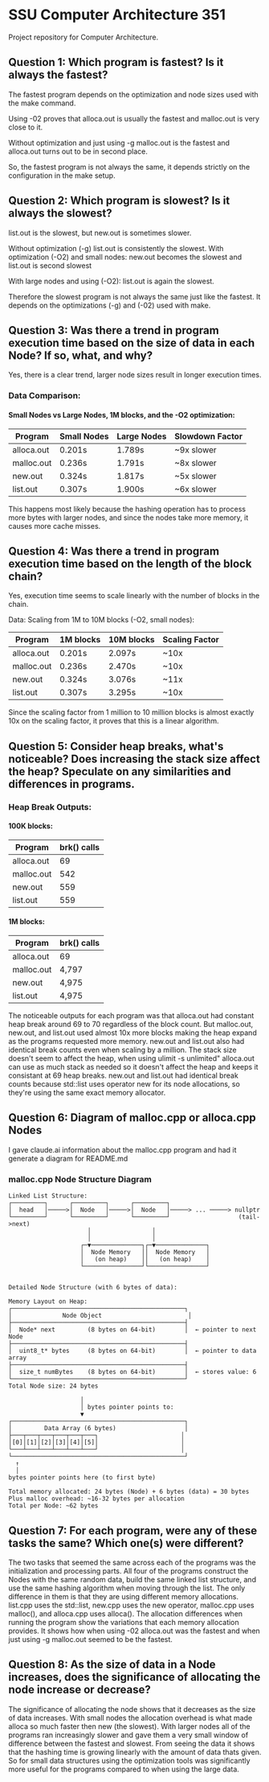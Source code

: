 # SSU Computer Architecture 351
Project repository for Computer Architecture.

## Question 1: Which program is fastest? Is it always the fastest?
The fastest program depends on the optimization and node sizes used with the make command.

Using -02 proves that
alloca.out is usually the fastest and malloc.out is very close to it.

Without optimization and just using -g
malloc.out is the fastest and alloca.out turns out to be in second place.

So, the fastest program is not always the same, it depends strictly on the configuration in the make setup.

## Question 2: Which program is slowest? Is it always the slowest?

list.out is the slowest, but new.out is sometimes slower.

Without optimization (-g) list.out is consistently the slowest.
With optimization (-O2) and small nodes:
new.out becomes the slowest and list.out is second slowest

With large nodes and using (-O2):
list.out is again the slowest.

Therefore the slowest program is not always the same just like the fastest. It depends on the optimizations (-g) and (-02) used with make.

## Question 3: Was there a trend in program execution time based on the size of data in each Node? If so, what, and why?

Yes, there is a clear trend, larger node sizes result in longer execution times.

### Data Comparison:

#### Small Nodes vs Large Nodes, 1M blocks, and the -O2 optimization:

| Program | Small Nodes | Large Nodes | Slowdown Factor |
|---------|-------------|-------------|-----------------|
| alloca.out | 0.201s | 1.789s | ~9x slower |
| malloc.out | 0.236s | 1.791s | ~8x slower |
| new.out | 0.324s | 1.817s | ~5x slower |
| list.out | 0.307s | 1.900s | ~6x slower |

This happens most likely because the hashing operation has to process more bytes with larger nodes, and since the nodes take more memory, it causes more cache misses.

## Question 4: Was there a trend in program execution time based on the length of the block chain?

Yes, execution time seems to scale linearly with the number of blocks in the chain.

Data: Scaling from 1M to 10M blocks (-O2, small nodes):

| Program | 1M blocks | 10M blocks | Scaling Factor |
|---------|-----------|------------|----------------|
| alloca.out | 0.201s | 2.097s | ~10x |
| malloc.out | 0.236s | 2.470s | ~10x |
| new.out | 0.324s | 3.076s | ~11x |
| list.out | 0.307s | 3.295s | ~10x |

Since the scaling factor from 1 million to 10 million blocks is almost exactly 10x on the scaling factor, it proves that this is a linear algorithm.

## Question 5: Consider heap breaks, what's noticeable? Does increasing the stack size affect the heap? Speculate on any similarities and differences in programs.

### Heap Break Outputs:

#### 100K blocks:
| Program | brk() calls |
|---------|-------------|
| alloca.out | 69 |
| malloc.out | 542 |
| new.out | 559 |
| list.out | 559 |

#### 1M blocks:
| Program | brk() calls |
|---------|-------------|
| alloca.out | 69 |
| malloc.out | 4,797 |
| new.out | 4,975 |
| list.out | 4,975 |

The noticeable outputs for each program was that alloca.out had constant heap break around 69 to 70 regardless of the block count. But malloc.out, new.out, and list.out used almost 10x more blocks making the heap expand as the programs requested more memory. new.out and list.out also had identical break counts even when scaling by a million.
The stack size doesn't seem to affect the heap, when using ulimit -s unlimited" alloca.out can use as much stack as needed so it doesn't affect the heap and keeps it consistant at 69 heap breaks. new.out and list.out had identical break counts because std::list uses operator new for its node allocations, so they're using the same exact memory allocator.

## Question 6: Diagram of malloc.cpp or alloca.cpp Nodes
I gave claude.ai information about the malloc.cpp program and had it generate a diagram for README.md
### malloc.cpp Node Structure Diagram

```
Linked List Structure:
┌─────────┐      ┌─────────┐      ┌─────────┐
│  head   │─────>│  Node   │─────>│  Node   │─────> ... ─────> nullptr
└─────────┘      └─────────┘      └─────────┘                   (tail->next)
                      │                 │
                      │                 │
                    ┌─▼──────────────┐┌─▼──────────────┐
                    │  Node Memory   ││  Node Memory   │
                    │   (on heap)    ││   (on heap)    │
                    └────────────────┘└────────────────┘


Detailed Node Structure (with 6 bytes of data):

Memory Layout on Heap:
┌────────────────────────────────────────────────┐
│              Node Object                        │
├────────────────────────────────────────────────┤
│  Node* next         (8 bytes on 64-bit)        │  ← pointer to next Node
├────────────────────────────────────────────────┤
│  uint8_t* bytes     (8 bytes on 64-bit)        │  ← pointer to data array
├────────────────────────────────────────────────┤
│  size_t numBytes    (8 bytes on 64-bit)        │  ← stores value: 6
└────────────────────────────────────────────────┘
Total Node size: 24 bytes

                    │
                    │ bytes pointer points to:
                    ▼
┌────────────────────────────────────────────────┐
│         Data Array (6 bytes)                   │
├───┬───┬───┬───┬───┬───┐                       │
│[0]│[1]│[2]│[3]│[4]│[5]│                       │
└───┴───┴───┴───┴───┴───┘                       │
└────────────────────────────────────────────────┘
  ↑
  │
bytes pointer points here (to first byte)

Total memory allocated: 24 bytes (Node) + 6 bytes (data) = 30 bytes
Plus malloc overhead: ~16-32 bytes per allocation
Total per Node: ~62 bytes
```

## Question 7: For each program, were any of these tasks the same? Which one(s) were different?

The two tasks that seemed the same across each of the programs was the initialization and processing parts. All four of the programs construct the Nodes with the same random data, build the same linked list structure, and use the same hashing algorithm when moving through the list. The only difference in them is that they are using different memory allocations. list.cpp uses the std::list, new.cpp uses the new operator, malloc.cpp uses malloc(), and alloca.cpp uses alloca(). The allocation differences when running the program show the variations that each memory allocation provides. It shows how when using -02 alloca.out was the fastest and when just using -g malloc.out seemed to be the fastest.

## Question 8: As the size of data in a Node increases, does the significance of allocating the node increase or decrease?

The significance of allocating the node shows that it decreases as the size of data increases. With small nodes the allocation overhead is what made alloca so much faster then new (the slowest). With larger nodes all of the programs ran increasingly slower and gave them a very small window of difference between the fastest and slowest. From seeing the data it shows that the hashing time is growing linearly with the amount of data thats given. So for small data structures using the optimization tools was significantly more useful for the programs compared to when using the large data.
